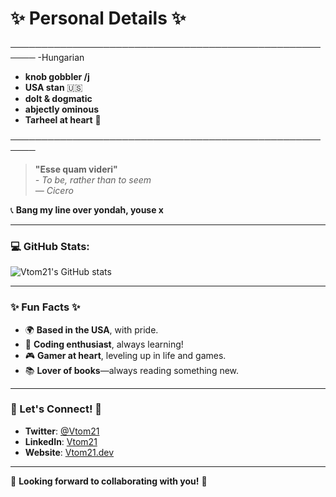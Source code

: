# ✨ **Personal Details** ✨

──────────────────────────────────────────────────────
-Hungarian
- **knob gobbler /j** 
- **USA stan** 🇺🇸
- **dolt & dogmatic** 
- **abjectly ominous** 
- **Tarheel at heart** 💙

──────────────────────────────────────────────────────

> **"Esse quam videri"**  
> _- To be, rather than to seem_  
> _— Cicero_

📞 **Bang my line over yondah, youse x**

---

### 💻 GitHub Stats:

![Vtom21's GitHub stats](https://github-readme-stats.vercel.app/api?username=Vtom21&show_icons=true&theme=radical)

---

### ✨ Fun Facts ✨

- 🌍 **Based in the USA**, with pride.
- 🤖 **Coding enthusiast**, always learning!
- 🎮 **Gamer at heart**, leveling up in life and games.
- 📚 **Lover of books**—always reading something new.

---

### 🌟 Let's Connect! 🌟

- **Twitter**: [@Vtom21](https://twitter.com/Vtom21)
- **LinkedIn**: [Vtom21](https://www.linkedin.com/in/Vtom21/)
- **Website**: [Vtom21.dev](https://Vtom21.dev)

---

🚀 **Looking forward to collaborating with you!** 🚀

